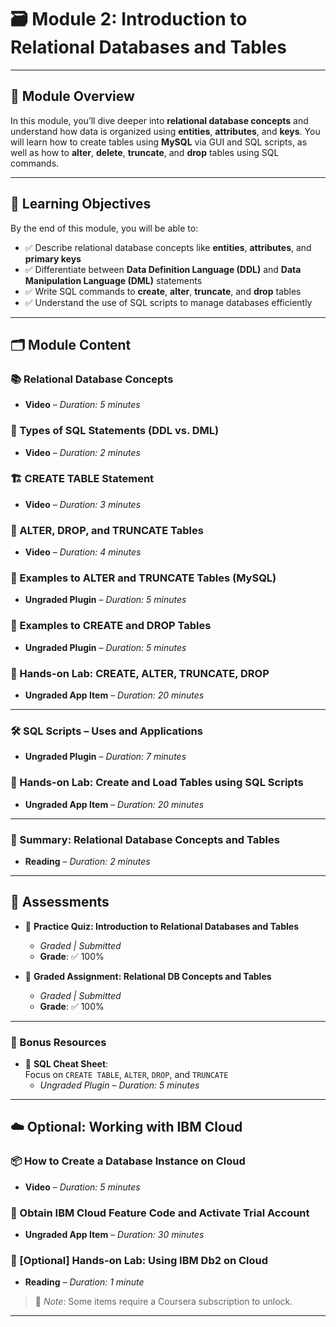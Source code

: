 # 🗃️ Module 2: Introduction to Relational Databases and Tables

---

## 🧠 Module Overview

In this module, you’ll dive deeper into **relational database concepts** and understand how data is organized using **entities**, **attributes**, and **keys**. You will learn how to create tables using **MySQL** via GUI and SQL scripts, as well as how to **alter**, **delete**, **truncate**, and **drop** tables using SQL commands.

---

## 🎯 Learning Objectives

By the end of this module, you will be able to:

- ✅ Describe relational database concepts like **entities**, **attributes**, and **primary keys**
- ✅ Differentiate between **Data Definition Language (DDL)** and **Data Manipulation Language (DML)** statements
- ✅ Write SQL commands to **create**, **alter**, **truncate**, and **drop** tables
- ✅ Understand the use of SQL scripts to manage databases efficiently

---

## 🗂️ Module Content

### 📚 Relational Database Concepts
- **Video** – *Duration: 5 minutes*

### 🧾 Types of SQL Statements (DDL vs. DML)
- **Video** – *Duration: 2 minutes*

### 🏗️ CREATE TABLE Statement
- **Video** – *Duration: 3 minutes*

### 🧹 ALTER, DROP, and TRUNCATE Tables
- **Video** – *Duration: 4 minutes*

### 🧪 Examples to ALTER and TRUNCATE Tables (MySQL)
- **Ungraded Plugin** – *Duration: 5 minutes*

### 🧪 Examples to CREATE and DROP Tables
- **Ungraded Plugin** – *Duration: 5 minutes*

### 🧰 Hands-on Lab: CREATE, ALTER, TRUNCATE, DROP
- **Ungraded App Item** – *Duration: 20 minutes*

---

### 🛠️ SQL Scripts – Uses and Applications
- **Ungraded Plugin** – *Duration: 7 minutes*

### 🧰 Hands-on Lab: Create and Load Tables using SQL Scripts
- **Ungraded App Item** – *Duration: 20 minutes*

---

### 📖 Summary: Relational Database Concepts and Tables
- **Reading** – *Duration: 2 minutes*

---

## 🧪 Assessments

- 🧩 **Practice Quiz: Introduction to Relational Databases and Tables**  
  - *Graded | Submitted*  
  - **Grade**: ✅ 100%

- 📝 **Graded Assignment: Relational DB Concepts and Tables**  
  - *Graded | Submitted*  
  - **Grade**: ✅ 100%

---

### 🧾 Bonus Resources

- 🧵 **SQL Cheat Sheet**:  
  Focus on `CREATE TABLE`, `ALTER`, `DROP`, and `TRUNCATE`  
  - *Ungraded Plugin* – *Duration: 5 minutes*

---

## ☁️ Optional: Working with IBM Cloud

### 📦 How to Create a Database Instance on Cloud
- **Video** – *Duration: 5 minutes*

### 🎫 Obtain IBM Cloud Feature Code and Activate Trial Account
- **Ungraded App Item** – *Duration: 30 minutes*

### 🔧 [Optional] Hands-on Lab: Using IBM Db2 on Cloud
- **Reading** – *Duration: 1 minute*

> 🛑 *Note*: Some items require a Coursera subscription to unlock.

---
